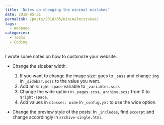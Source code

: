 ```yaml
---
title: 'Notes on changing the minimal mistakes'
date: 2018-05-31
permalink: /posts/2018/05/minimalmistakes/
tags:
  - Webpage
categories:
  - Tools
  - Coding
---
```


I wrote some notes on how to customize your website. 
* Change the sidebar width: 
	1. If you want to change the image size: goes to `_sass` and change `img` in `_sidebar.scss` to the value you want.
	2. Add an `$right-space` variable to `_variables.scss`
	3. Change the wide option in `_pages.scss`,`_archive.scss` from 0 to `$right-space`.
	4. Add values in `classes: wide` in `_config.yml` to use the wide option.

* Change the preview style of the posts:
    In `_includes`, find `excerpt` and change accordingly in `archive-single.html`.

